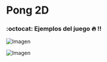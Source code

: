 # Pong 2D

### :octocat: Ejemplos del juego :fire: !!

![Imagen](./Documentation/video1.gif "Resultado al perder")

![Imagen](./Documentation/video2.gif "Resultado al ganar")
